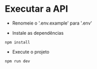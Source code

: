 # Executar a API
- Renomeie o '.env.example' para '.env'

- Instale as dependências
```shell
npm install
```

- Execute o projeto
```shell
npm run dev
```

